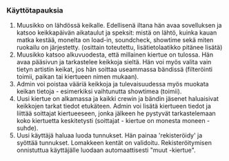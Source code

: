 
### Käyttötapauksia

1. Muusikko on lähdössä keikalle. Edellisenä iltana hän avaa sovelluksen ja katsoo keikkapäivän aikataulut ja speksit: mistä on lähtö, kuinka kauan matka kestää, monelta on load-in, soundcheck, showtime sekä miten ruokailu on järjestetty. (osittain toteutettu, lisätietolaatikko pitänee lisätä)
2. Muusikko katsoo alkuvuodesta, että millainen kiertue on tulossa. Hän avaa pääsivun ja tarkastelee keikkoja sieltä. Hän voi myös valita vain tietyn artistin keikat, jos hän soittaa useammassa bändissä (filteröinti toimii, paikan tai kiertueen nimen mukaan). 
3. Admin voi poistaa vääriä keikkoja ja tulevaisuudessa myös muokata keikan tietoja - esimerkiksi vaihtunutta showtimea (toimii). 
4. Uusi kiertue on alkamassa ja kaikki crewin ja bändin jäsenet haluaisivat keikkojen tarkat tiedot etukäteen. Admin voi lisätä kiertueen tiedot ja liittää soittajat kiertueeseen, jonka jälkeen he pystyvät tarkastelemaan koko kiertuetta keskitetysti (soittajat - kiertue on monesta moneen -suhde).
5. Uusi käyttäjä haluaa luoda tunnukset. Hän painaa 'rekisteröidy' ja syöttää tunnukset. Lomakkeen kentät on validoitu. Rekisteröitymisen onnistuttua käyttäjälle luodaan automaattisesti "muut -kiertue". 



